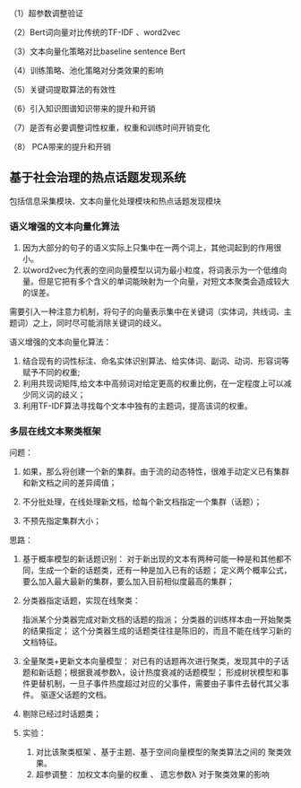 （1）超参数调整验证

（2）Bert词向量对比传统的TF-IDF 、word2vec

（3）文本向量化策略对比baseline sentence Bert

（4）训练策略、池化策略对分类效果的影响

（5）关键词提取算法的有效性

（6）引入知识图谱知识带来的提升和开销

（7）是否有必要调整词性权重，权重和训练时间开销变化

（8） PCA带来的提升和开销





## 基于社会治理的热点话题发现系统

包括信息采集模块、文本向量化处理模块和热点话题发现模块

### 语义增强的文本向量化算法

1. 因为大部分的句子的语义实际上只集中在一两个词上，其他词起到的作用很小。
2. 以word2vec为代表的空间向量模型以词为最小粒度，将词表示为一个低维向量。但是它把有多个含义的单词能映射为一个向量，对短文本聚类会造成较大的误差。

需要引入一种注意力机制，将句子的向量表示集中在关键词（实体词，共线词、主题词）之上，同时尽可能消除关键词的歧义。

语义增强的文本向量化算法：

1. 结合现有的词性标注、命名实体识别算法、给实体词、副词、动词、形容词等赋予不同的权重;
2. 利用共现词矩阵,给文本中高频词对给定更高的权重比例，在一定程度上可以减少同义词的歧义；
3. 利用TF-IDF算法寻找每个文本中独有的主题词，提高该词的权重。

### 多层在线文本聚类框架

问题：

1. 如果，那么将创建一个新的集群。由于流的动态特性，很难手动定义已有集群和新文档之间的差异阈值；
2. 不分批处理，在线处理新文档，给每个新文档指定一个集群（话题）；

3. 不预先指定集群大小；

思路：

1. 基于概率模型的新话题识别：
   对于新出现的文本有两种可能一种是和其他都不同，生成一个新的话题类，还有一种是加入已有的话题；
   定义两个概率公式，要么加入最大最新的集群，要么加入目前相似度最高的集群；

2. 分类器指定话题，实现在线聚类：

   指派某个分类器完成对新文档的话题的指派；
   分类器的训练样本由一开始聚类的结果指定；
   这个分类器生成的话题类往往是陈旧的，而且不能在线学习新的文档特征。

3. 全量聚类+更新文本向量模型：
   对已有的话题再次进行聚类，发现其中的子话题和新话题；根据衰减参数λ，设计热度衰减的话题模型；
   形成树状模型和事件更替机制，一旦子事件热度超过对应的父事件，需要由子事件去替代其父事件。
   驱逐父话题的文档。

4. 剔除已经过时话题类；

5. 实验：

   1. 对比该聚类框架 、基于主题、基于空间向量模型的聚类算法之间的 聚类效果。
   2. 超参调整： 加权文本向量的权重 、 遗忘参数λ 对于聚类效果的影响